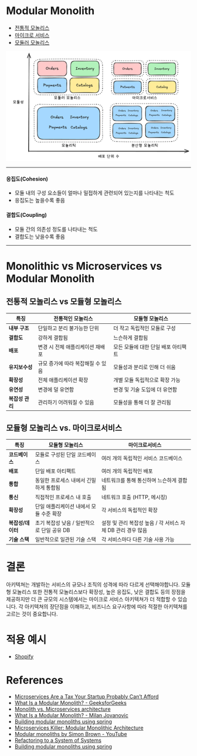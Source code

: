 # Modular Monolith
- [전통적 모놀리스](./monolith.md)
- [마이크로 서비스](./microservice.md)
- [모듈러 모놀리스](./modular-monolith.md)

![모듈러 모놀리스](./images/monolith-vs-microservices.png)

----

#### 응집도(Cohesion)
- 모듈 내의 구성 요소들이 얼마나 밀접하게 관련되어 있는지를 나타내는 척도
- 응집도는 높을수록 좋음

#### 결합도(Coupling)
- 모듈 간의 의존성 정도를 나타내는 척도
- 결합도는 낮을수록 좋음

----

# Monolithic vs Microservices vs Modular Monolith
## 전통적 모놀리스 vs 모듈형 모놀리스
| 특징             | 전통적인 모놀리스                          | 모듈형 모놀리스                             |
| ---------------- | ------------------------------------------ | ------------------------------------------- |
| **내부 구조** | 단일하고 분리 불가능한 단위      | 더 작고 독립적인 모듈로 구성        |
| **결합도** | 강하게 결합됨                  | 느슨하게 결합됨                    |
| **배포** | 변경 시 전체 애플리케이션 재배포 | 모든 모듈에 대한 단일 배포 아티팩트|
| **유지보수성** | 규모 증가에 따라 복잡해질 수 있음 | 모듈성과 분리로 인해 더 쉬움     |
| **확장성** | 전체 애플리케이션 확장            | 개별 모듈 독립적으로 확장 가능   |
| **유연성** | 변경에 덜 유연함                | 변경 및 기술 도입에 더 유연함   |
| **복잡성 관리** | 관리하기 어려워질 수 있음       | 모듈성을 통해 더 잘 관리됨     |

## 모듈형 모놀리스 vs. 마이크로서비스

| 특징             | 모듈형 모놀리스                                  | 마이크로서비스                                                 |
| ---------------- | ------------------------------------------------ | -------------------------------------------------------------- |
| **코드베이스** | 모듈로 구성된 단일 코드베이스         | 여러 개의 독립적인 서비스 코드베이스            |
| **배포** | 단일 배포 아티팩트                    | 여러 개의 독립적인 배포                             |
| **통합** | 동일한 프로세스 내에서 긴밀하게 통합됨 | 네트워크를 통해 통신하며 느슨하게 결합됨             |
| **통신** | 직접적인 프로세스 내 호출             | 네트워크 호출 (HTTP, 메시징)                    |
| **확장성** | 단일 애플리케이션 내에서 모듈 수준 확장 | 각 서비스의 독립적인 확장                       |
| **복잡성/데이터**| 초기 복잡성 낮음 / 일반적으로 단일 공유 DB | 설정 및 관리 복잡성 높음 / 각 서비스 자체 DB 관리 경우 많음|
| **기술 스택** | 일반적으로 일관된 기술 스택                 | 각 서비스마다 다른 기술 사용 가능                 |


# 결론
아키텍쳐는 개발하는 서비스의 규모나 조직의 성격에 따라 다르게 선택해야합니다. 모듈형 모놀리스 또한 전통적 모놀리스보다 확장성, 높은 응집도, 낮은 결합도 등의 장점을 제공하지만 더 큰 규모의 시스템에서는 마이크로 서비스 아키텍쳐가 더 적합할 수 있습니다.
각 아키텍쳐의 장단점을 이해하고, 비즈니스 요구사항에 따라 적절한 아키텍쳐를 고르는 것이 중요합니다.


# 적용 예시
- [Shopify](https://shopify.engineering/deconstructing-monolith-designing-software-maximizes-developer-productivity)

# References
- [Microservices Are a Tax Your Startup Probably Can’t Afford](https://nexo.sh/posts/microservices-for-startups/)
- [What Is a Modular Monolith? - GeeksforGeeks](https://www.geeksforgeeks.org/what-is-a-modular-monolith/)
- [Monolith vs. Microservices architecture](https://www.geeksforgeeks.org/monolithic-vs-microservices-architecture/)
- [What Is a Modular Monolith? - Milan Jovanovic](https://www.milanjovanovic.tech/blog/what-is-a-modular-monolith)
- [Building modular monoliths using spring](https://github.com/arawn/building-modular-monoliths-using-spring/tree/master)
- [Microservices Killer: Modular Monolithic Architecture](https://medium.com/design-microservices-architecture-with-patterns/microservices-killer-modular-monolithic-architecture-ac83814f6862)
- [Modular monoliths by Simon Brown - YouTube](https://www.youtube.com/watch?v=SV5RVzKZueA)
- [Refactoring to a System of Systems](https://github.com/odrotbohm/sos)
- [Building modular monoliths using spring](https://github.com/arawn/building-modular-monoliths-using-spring/tree/master?tab=readme-ov-file)
